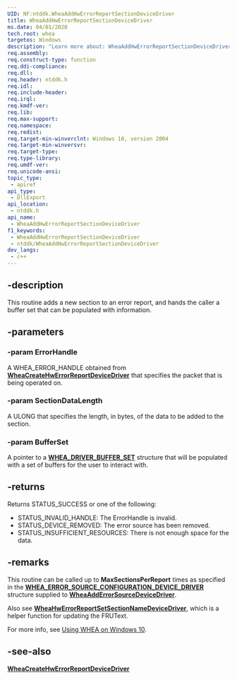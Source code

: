 ```yaml
---
UID: NF:ntddk.WheaAddHwErrorReportSectionDeviceDriver
title: WheaAddHwErrorReportSectionDeviceDriver
ms.date: 04/01/2020
tech.root: whea
targetos: Windows
description: "Learn more about: WheaAddHwErrorReportSectionDeviceDriver"
req.assembly: 
req.construct-type: function
req.ddi-compliance: 
req.dll: 
req.header: ntddk.h
req.idl: 
req.include-header: 
req.irql: 
req.kmdf-ver: 
req.lib: 
req.max-support: 
req.namespace: 
req.redist: 
req.target-min-winverclnt: Windows 10, version 2004
req.target-min-winversvr: 
req.target-type: 
req.type-library: 
req.umdf-ver: 
req.unicode-ansi: 
topic_type:
 - apiref
api_type:
 - DllExport
api_location:
 - ntddk.h
api_name:
 - WheaAddHwErrorReportSectionDeviceDriver
f1_keywords:
 - WheaAddHwErrorReportSectionDeviceDriver
 - ntddk/WheaAddHwErrorReportSectionDeviceDriver
dev_langs:
 - c++
---
```


## -description

This routine adds a new section to an error report, and hands the caller a buffer set that can be populated with information.

## -parameters

### -param ErrorHandle

A WHEA_ERROR_HANDLE obtained from [**WheaCreateHwErrorReportDeviceDriver**](nf-ntddk-wheacreatehwerrorreportdevicedriver.md) that specifies the packet that is being operated on.

### -param SectionDataLength

A ULONG that specifies the length, in bytes, of the data to be added to the section.

### -param BufferSet

A pointer to a [**WHEA_DRIVER_BUFFER_SET**](ns-ntddk-whea_driver_buffer_set.md) structure that will be populated with a set of buffers for the user to interact with.

## -returns

Returns STATUS_SUCCESS or one of the following:

* STATUS_INVALID_HANDLE: The ErrorHandle is invalid.
* STATUS_DEVICE_REMOVED: The error source has been removed.
* STATUS_INSUFFICIENT_RESOURCES: There is not enough space for the data.

## -remarks

This routine can be called up to **MaxSectionsPerReport** times as specified in the [**WHEA_ERROR_SOURCE_CONFIGURATION_DEVICE_DRIVER**](ns-ntddk-whea_error_source_configuration_device_driver.md) structure supplied to [**WheaAddErrorSourceDeviceDriver**](nf-ntddk-wheaadderrorsourcedevicedriver.md).

Also see [**WheaHwErrorReportSetSectionNameDeviceDriver**](nf-ntddk-wheahwerrorreportsetsectionnamedevicedriver.md), which is a helper function for updating the FRUText.

For more info, see [Using WHEA on Windows 10](/windows-hardware/drivers/whea/using-whea-on-windows-10).

## -see-also

[**WheaCreateHwErrorReportDeviceDriver**](nf-ntddk-wheacreatehwerrorreportdevicedriver.md)

